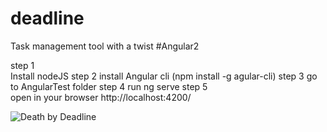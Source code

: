 # deadline
Task management tool with a twist
#Angular2

step 1 	
		Install nodeJS
step 2
		install Angular cli (npm install -g agular-cli)
step 3 
		go to AngularTest folder
step 4
		run ng serve
step 5				
		open in your browser http://localhost:4200/
		
![Death by Deadline](https://cdn.dribbble.com/users/60266/screenshots/3117166/deathbydeadline_shot.png)
